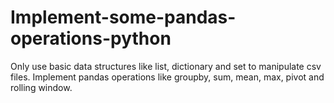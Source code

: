 # Implement-some-pandas-operations-python
Only use basic data structures like list, dictionary and set to manipulate csv files. Implement pandas operations like groupby, sum, mean, max, pivot and rolling window.

